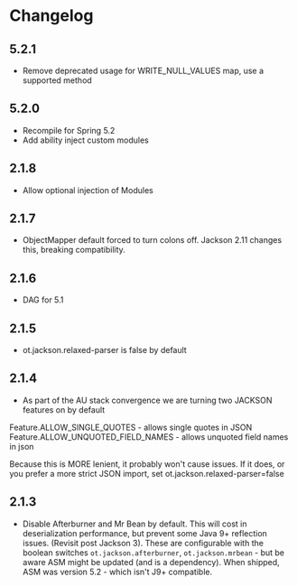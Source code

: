 Changelog
=========

5.2.1
-----
* Remove deprecated usage for WRITE_NULL_VALUES map, use a supported method

5.2.0
-----
* Recompile for Spring 5.2
* Add ability inject custom modules

2.1.8
-----
* Allow optional injection of Modules

2.1.7
-----
* ObjectMapper default forced to turn colons off. Jackson
2.11 changes this, breaking compatibility. 

2.1.6
-----
* DAG for 5.1

2.1.5
-----
* ot.jackson.relaxed-parser is false by default

2.1.4
-----
* As part of the AU stack convergence we are turning two JACKSON features on by default

Feature.ALLOW_SINGLE_QUOTES - allows single quotes in JSON
Feature.ALLOW_UNQUOTED_FIELD_NAMES - allows unquoted field names in json

Because this is MORE lenient, it probably won't cause issues. If it does, or you prefer a more strict JSON
import, set ot.jackson.relaxed-parser=false


2.1.3
-----

* Disable Afterburner and Mr Bean by default. This will cost in deserialization performance, but prevent some
Java 9+ reflection issues. (Revisit post Jackson 3). These are configurable with the boolean switches
`ot.jackson.afterburner`, `ot.jackson.mrbean` - but be aware ASM might be updated (and is a dependency). 
When shipped, ASM was version 5.2 - which isn't J9+ compatible.
